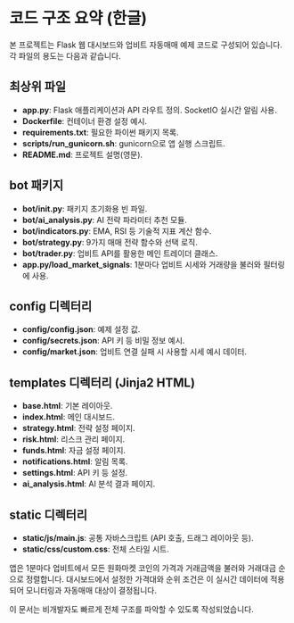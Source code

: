 # 코드 구조 요약 (한글)

본 프로젝트는 Flask 웹 대시보드와 업비트 자동매매 예제 코드로 구성되어 있습니다. 각 파일의 용도는 다음과 같습니다.

## 최상위 파일
- **app.py**: Flask 애플리케이션과 API 라우트 정의. SocketIO 실시간 알림 사용.
- **Dockerfile**: 컨테이너 환경 설정 예시.
- **requirements.txt**: 필요한 파이썬 패키지 목록.
- **scripts/run_gunicorn.sh**: gunicorn으로 앱 실행 스크립트.
- **README.md**: 프로젝트 설명(영문).

## bot 패키지
- **bot/__init__.py**: 패키지 초기화용 빈 파일.
- **bot/ai_analysis.py**: AI 전략 파라미터 추천 모듈.
- **bot/indicators.py**: EMA, RSI 등 기술적 지표 계산 함수.
- **bot/strategy.py**: 9가지 매매 전략 함수와 선택 로직.
- **bot/trader.py**: 업비트 API를 활용한 메인 트레이더 클래스.
- **app.py/load_market_signals**: 1분마다 업비트 시세와 거래량을 불러와 필터링에 사용.

## config 디렉터리
 - **config/config.json**: 예제 설정 값.
 - **config/secrets.json**: API 키 등 비밀 정보 예시.
 - **config/market.json**: 업비트 연결 실패 시 사용할 시세 예시 데이터.

## templates 디렉터리 (Jinja2 HTML)
- **base.html**: 기본 레이아웃.
- **index.html**: 메인 대시보드.
- **strategy.html**: 전략 설정 페이지.
- **risk.html**: 리스크 관리 페이지.
- **funds.html**: 자금 설정 페이지.
- **notifications.html**: 알림 목록.
- **settings.html**: API 키 등 설정.
- **ai_analysis.html**: AI 분석 결과 페이지.

## static 디렉터리
- **static/js/main.js**: 공통 자바스크립트 (API 호출, 드래그 레이아웃 등).
- **static/css/custom.css**: 전체 스타일 시트.

앱은 1분마다 업비트에서 모든 원화마켓 코인의 가격과 거래금액을 불러와 거래대금 순으로 정렬합니다. 대시보드에서 설정한 가격대와 순위 조건은 이 실시간 데이터에 적용되어 모니터링과 자동매매 대상이 결정됩니다.

이 문서는 비개발자도 빠르게 전체 구조를 파악할 수 있도록 작성되었습니다.

